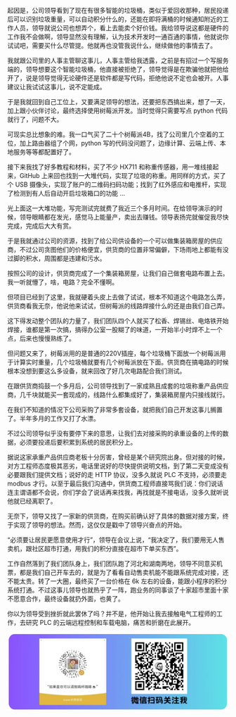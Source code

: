
起因是，公司领导看到了现在有很多智能的垃圾桶，类似于爱回收那种，居民投递后可以识别垃圾重量，可以自动积分什么的，还能在即将满桶的时候通知附近的工作人员，领导就说公司也想弄个，看上去能卖个好价钱。我给领导说这都是硬件的工作我不会做啊，领导显然没有理解，认为技术开发时一通百通的事情，他就说你试试吧，需要买什么尽管提。他就再也没管我说什么，继续做他的事情去了。

我就跟公司里的人事主管聊这事儿，人事主管给我透露，之前是有招过一个写服务端的，领导想要这个智能垃圾桶，他直接被拒绝了，领导觉得是在欺骗他就把他给开了，说是领导觉得无论硬件还是软件都是写代码，拒绝他说不定也会被开。人事建议让我试试这事儿，说不定能成。

于是我就回到自己工位上，又要满足领导的想法，还要把东西搞出来，想了一天，加上跟小伙伴讨论，最终选择使用树莓派开发。当时觉得只需要写点 python 代码就行了，问题不大。

可现实总比想象的难。我一口气买了二十个树莓派4B，找了公司里几个空着的工位，加上路由器组了个网，python 写的代码没问题了，边缘计算、云端上传、本地服务等等都配置好了。

接下来我找了好多教程和材料，买了不少 HX711 和称重传感器，用一堆线接起来，GitHub 上来回也找到一大堆代码，实现了垃圾的称重。用同样的方式，买了个 USB 摄像头，实现了账户的二维码扫码功能；找到了红外感应和电推杆，实现了检测到有人后自动开启垃圾箱口的功能 ... 

光上面这一大堆功能，写完测试完就费了我近三个多月时间。在给领导演示的时候，领导眼睛都在发光，感觉马上能量产，卖出去赚钱。领导表扬完就催促我尽快完成，完成后大大有赏。

于是我就通过公司的资源，找到了给公司供设备的一个可以做集装箱房屋的供应商，不过公司贪图他们的价格便宜，供货商的位置非常偏僻，下场雨地上都能有没过脚的积水，周围都是违建和污水。

按照公司的设计，供货商完成了一个集装箱房屋，让我们自己做套电路布置上去。我一听就懵了，啥，电路？完全不懂啊。

但项目已经到了这里，我就硬着头皮上去做了试试，根本不知道这个电路怎么弄，供货商看我无奈，他说他来试试，但树莓派的线路焊接什么的还是由我们自己弄。

这下得发动整个团队的力量了，我们团队四个人就买了松香、焊锡丝、电烙铁开始焊接，谁都是第一次搞，搞得办公室一股糊了的味道，一开始半小时焊不上一个点，后来也慢慢熟练了。

但问题又来了，树莓派用的是普通的220V插座，每个垃圾桶下面放一个树莓派用于计算实时重量，几个垃圾桶就要有几个树莓派放在下面。供货商在搞电路的时候根本没想到要这么多设备，就来回改了好几次电路配合我们测试。

在跟供货商捣鼓一个多月后，公司领导找到了一家成熟且成套的垃圾称重产品供应商，几千块就能买一套现成的，线路什么都集成好了，集装箱房屋内只接线就行。

在我们不知道的情况下公司采购了非常多套设备，就把我们自己开发这事儿搁置了。半年多月的工作又打了水漂。

不过公司领导似乎没有要停下来的意思，让我们去对接采购的承重设备的上传的数据，必须要投递后要积累到系统的居民积分上。

据说这家承重产品供应商老板十分厉害，曾经是某个研究院出身。但对接的时候，对方工程师态度极其恶劣，电话里说好的尽快提供说明文档，到了第二天变成没有必要跟我们提供文档；说好的走 HTTP 协议，没多久就说 PLC 不支持，必须要走 modbus 才行。以至于最后我们沟通中，供货商工程师直接骂我们说：你们说话连主谓语都不会说，你们学会了说话再来找我，再找就是不接电话，没多久就听说他就已经离职了。

无奈下，领导又找了一家新的供货商，在购买前确认好了具体的数据对接方案，终于实现了领导的想法。然而，这仅仅是戳中了领导兴奋点的开始。

“必须要让居民更愿意使用才行”，领导在会议上说，“我决定了，我们要用无人售卖机，跟社区超市打通，用我们的积分直接在超市下单买东西”。

工作自然落到了我们团队身上，我们团队跑了河北和湖南两地，领导不同意买机票，都是我们自己开车去的，就是为了看看自动售卖机能不能跟系统完成对接，还不能太贵。转了一大圈，最终买了一台价格在 6k 左右的设备，能跟小程序的积分系统打通。不过这事儿领导也就热乎了一阵，跑业务的同事谈了十家超市里面十家不愿意合作，最终设备就扔外面，也黄了。

你以为领导受到挫折就此罢休了吗？并不是，他开始让我去接触电气工程师的工作，去研究 PLC 的云端远程控制和车载电脑，痛苦和折磨在此展开。

![pay qr](https://github.com/ivone-liu/picx-images-hosting/raw/master/20240924/footer.13lqqy2q1z.webp)
